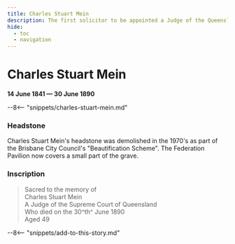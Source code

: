 ```yaml
---
title: Charles Stuart Mein
description: The first solicitor to be appointed a Judge of the Queensland Supreme Court
hide:
  - toc
  - navigation 
---
```


# Charles Stuart Mein

**14 June 1841 — 30 June 1890**

--8<-- "snippets/charles-stuart-mein.md"

### Headstone

Charles Stuart Mein's headstone was demolished in the 1970's as part of the Brisbane City Council's "Beautification Scheme". The Federation Pavilion now covers a small part of the grave.

<!--
![Charles Stuart Mein's headstone](../assets/charles-stuart-mein-headstone.jpg){ width="70%" }
-->

### Inscription

>Sacred to the memory of <br>
>Charles Stuart Mein <br>
>A Judge of the Supreme Court of Queensland  <br>
>Who died on the 30^th^ June 1890 <br>
>Aged 49

--8<-- "snippets/add-to-this-story.md"